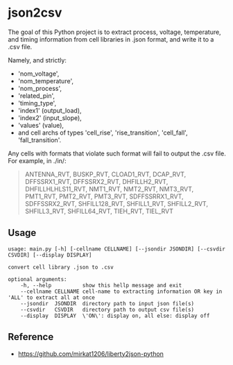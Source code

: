 # json2csv

The goal of this Python project is to extract process, voltage, temperature, and timing information from cell libraries in .json format, and write it to a .csv file.

Namely, and strictly:
* 'nom_voltage',
* 'nom_temperature',
* 'nom_process',
* 'related_pin',
* 'timing_type',
* 'index1' (output_load),
* 'index2' (input_slope),
* 'values' (value),
* and cell archs of types 'cell_rise', 'rise_transition', 'cell_fall', 'fall_transition'.

Any cells with formats that violate such format will fail to output  the .csv file. For example, in ./in/:
> ANTENNA_RVT, BUSKP_RVT, CLOAD1_RVT, DCAP_RVT, DFFSSRX1_RVT, DFFSSRX2_RVT, DHFILLH2_RVT, DHFILLHLHLS11_RVT, NMT1_RVT, NMT2_RVT, NMT3_RVT, PMT1_RVT, PMT2_RVT, PMT3_RVT, SDFFSSRRX1_RVT, SDFFSSRX2_RVT, SHFILL128_RVT, SHFILL1_RVT, SHFILL2_RVT, SHFILL3_RVT, SHFILL64_RVT, TIEH_RVT, TIEL_RVT

## Usage
```
usage: main.py [-h] [-cellname CELLNAME] [--jsondir JSONDIR] [--csvdir CSVDIR] [--display DISPLAY]

convert cell library .json to .csv

optional arguments:
    -h, --help          show this hellp message and exit
    --cellname CELLNAME cell-name to extracting information OR key in 'ALL' to extract all at once
    --jsondir  JSONDIR  directory path to input json file(s)
    --csvdir   CSVDIR   directory path to output csv file(s)
    --display  DISPLAY  \'ON\': display on, all else: display off
```

## Reference
* https://github.com/mirkat1206/liberty2json-python